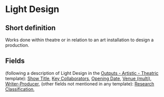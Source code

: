 # Light Design
## Short definition
Works done within theatre or in relation to an art installation to design a production.
## Fields
(following a description of Light Design in the [Outputs - Artistic - Theatric](../Templates/Outputs%20-%20Artistic%20-%20Theatric.md) template):
[Show Title](../Object-Fields/Light%20Design/Show%20Title.md),
[Key Collaborators](../Object-Fields/Light%20Design/Key%20Collaborators.md),
[Opening Date](../Object-Fields/Light%20Design/Opening%20Date.md),
[Venue (multi)](../Object-Fields/Light%20Design/Venue%20(multi).md),
[Writer-Producer](../Object-Fields/Light%20Design/Writer-Producer.md),
(other fields not mentioned in any template):
[Research Classification](../Object-Fields/Light%20Design/Research%20Classification.md),
